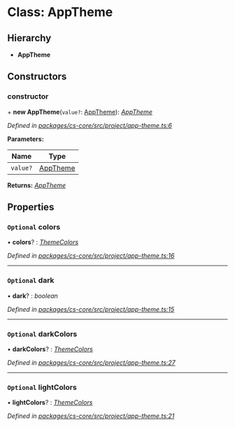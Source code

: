 # Class: AppTheme

## Hierarchy

* **AppTheme**

## Constructors

###  constructor

\+ **new AppTheme**(`value?`: [AppTheme](_cs_core_src_project_app_theme_.apptheme.md)): *[AppTheme](_cs_core_src_project_app_theme_.apptheme.md)*

*Defined in [packages/cs-core/src/project/app-theme.ts:6](https://github.com/TNOCS/csnext/blob/34474da7/packages/cs-core/src/project/app-theme.ts#L6)*

**Parameters:**

Name | Type |
------ | ------ |
`value?` | [AppTheme](_cs_core_src_project_app_theme_.apptheme.md) |

**Returns:** *[AppTheme](_cs_core_src_project_app_theme_.apptheme.md)*

## Properties

### `Optional` colors

• **colors**? : *[ThemeColors](_cs_core_src_project_theme_colors_.themecolors.md)*

*Defined in [packages/cs-core/src/project/app-theme.ts:16](https://github.com/TNOCS/csnext/blob/34474da7/packages/cs-core/src/project/app-theme.ts#L16)*

___

### `Optional` dark

• **dark**? : *boolean*

*Defined in [packages/cs-core/src/project/app-theme.ts:15](https://github.com/TNOCS/csnext/blob/34474da7/packages/cs-core/src/project/app-theme.ts#L15)*

___

### `Optional` darkColors

• **darkColors**? : *[ThemeColors](_cs_core_src_project_theme_colors_.themecolors.md)*

*Defined in [packages/cs-core/src/project/app-theme.ts:27](https://github.com/TNOCS/csnext/blob/34474da7/packages/cs-core/src/project/app-theme.ts#L27)*

___

### `Optional` lightColors

• **lightColors**? : *[ThemeColors](_cs_core_src_project_theme_colors_.themecolors.md)*

*Defined in [packages/cs-core/src/project/app-theme.ts:21](https://github.com/TNOCS/csnext/blob/34474da7/packages/cs-core/src/project/app-theme.ts#L21)*
